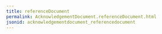 ```yaml
---
title: referenceDocument
permalink: AcknowledgementDocument.referenceDocument.html
jsonid: acknowledgementdocument_referencedocument
---
```

